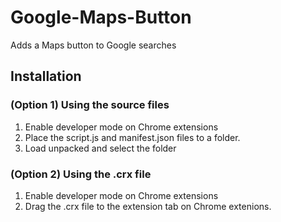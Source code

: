 # Google-Maps-Button
Adds a Maps button to Google searches

## Installation

### (Option 1) Using the source files
1. Enable developer mode on Chrome extensions
2. Place the script.js and manifest.json files to a folder.
3. Load unpacked and select the folder

### (Option 2) Using the .crx file
1. Enable developer mode on Chrome extensions
2. Drag the .crx file to the extension tab on Chrome extenions.
